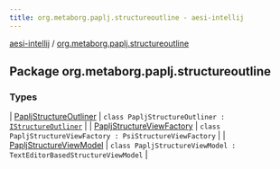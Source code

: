 ```yaml
---
title: org.metaborg.paplj.structureoutline - aesi-intellij
---
```


[aesi-intellij](../index.html) / [org.metaborg.paplj.structureoutline](.)

## Package org.metaborg.paplj.structureoutline

### Types

| [PapljStructureOutliner](-paplj-structure-outliner/index.html) | `class PapljStructureOutliner : `[`IStructureOutliner`](https://virtlink.com/aesi/aesi-java/com.virtlink.editorservices.structureoutline/-i-structure-outliner/index.html) |
| [PapljStructureViewFactory](-paplj-structure-view-factory/index.html) | `class PapljStructureViewFactory : PsiStructureViewFactory` |
| [PapljStructureViewModel](-paplj-structure-view-model/index.html) | `class PapljStructureViewModel : TextEditorBasedStructureViewModel` |


